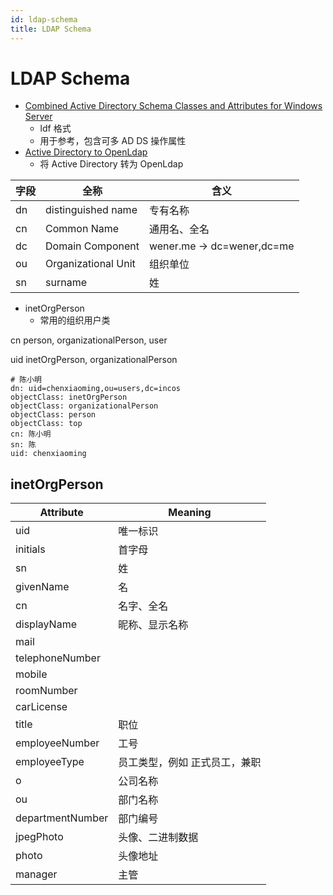 ```yaml
---
id: ldap-schema
title: LDAP Schema
---
```


# LDAP Schema

- [Combined Active Directory Schema Classes and Attributes for Windows Server](https://www.microsoft.com/en-us/download/details.aspx?id=23782)
  - ldf 格式
  - 用于参考，包含可多 AD DS 操作属性
- [Active Directory to OpenLdap](https://github.com/dkoudela/active-directory-to-openldap)
  - 将 Active Directory 转为 OpenLdap

| 字段 | 全称                | 含义                       |
| ---- | ------------------- | -------------------------- |
| dn   | distinguished name  | 专有名称                   |
| cn   | Common Name         | 通用名、全名               |
| dc   | Domain Component    | wener.me -> dc=wener,dc=me |
| ou   | Organizational Unit | 组织单位                   |
| sn   | surname             | 姓                         |

- inetOrgPerson
  - 常用的组织用户类

cn
person, organizationalPerson, user

uid
inetOrgPerson, organizationalPerson

```ldif
# 陈小明
dn: uid=chenxiaoming,ou=users,dc=incos
objectClass: inetOrgPerson
objectClass: organizationalPerson
objectClass: person
objectClass: top
cn: 陈小明
sn: 陈
uid: chenxiaoming
```

## inetOrgPerson

| Attribute        | Meaning                       |
| ---------------- | ----------------------------- |
| uid              | 唯一标识                      |
| initials         | 首字母                        |
| sn               | 姓                            |
| givenName        | 名                            |
| cn               | 名字、全名                    |
| displayName      | 昵称、显示名称                |
| mail             |
| telephoneNumber  |
| mobile           |
| roomNumber       |
| carLicense       |
| title            | 职位                          |
| employeeNumber   | 工号                          |
| employeeType     | 员工类型，例如 正式员工，兼职 |
| o                | 公司名称                      |
| ou               | 部门名称                      |
| departmentNumber | 部门编号                      |
| jpegPhoto        | 头像、二进制数据              |
| photo            | 头像地址                      |
| manager          | 主管                          |
